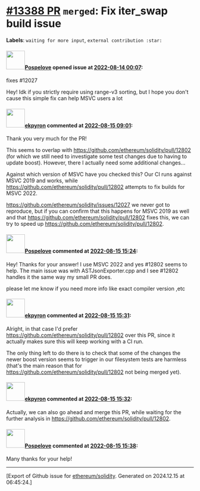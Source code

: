 # [\#13388 PR](https://github.com/ethereum/solidity/pull/13388) `merged`: Fix iter_swap build issue
**Labels**: `waiting for more input`, `external contribution :star:`


#### <img src="https://avatars.githubusercontent.com/u/37947786?u=8c7981821976af0263aeb78168bbcf048aafb52a&v=4" width="50">[Pospelove](https://github.com/Pospelove) opened issue at [2022-08-14 00:07](https://github.com/ethereum/solidity/pull/13388):

fixes #12027

Hey! Idk if you strictly require using range-v3 sorting, but I hope you don't cause this simple fix can help MSVC users a lot

#### <img src="https://avatars.githubusercontent.com/u/1347491?v=4" width="50">[ekpyron](https://github.com/ekpyron) commented at [2022-08-15 09:01](https://github.com/ethereum/solidity/pull/13388#issuecomment-1214775147):

Thank you very much for the PR!

This seems to overlap with https://github.com/ethereum/solidity/pull/12802 (for which we still need to investigate some test changes due to having to update boost). However, there I actually need some additional changes...

Against which version of MSVC have you checked this? Our CI runs against MSVC 2019 and works, while https://github.com/ethereum/solidity/pull/12802 attempts to fix builds for MSVC 2022.

https://github.com/ethereum/solidity/issues/12027 we never got to reproduce, but if you can confirm that this happens for MSVC 2019 as well and that https://github.com/ethereum/solidity/pull/12802 fixes this, we can try to speed up https://github.com/ethereum/solidity/pull/12802.

#### <img src="https://avatars.githubusercontent.com/u/37947786?u=8c7981821976af0263aeb78168bbcf048aafb52a&v=4" width="50">[Pospelove](https://github.com/Pospelove) commented at [2022-08-15 15:24](https://github.com/ethereum/solidity/pull/13388#issuecomment-1215150498):

Hey! Thanks for your answer! I use MSVC 2022 and yes #12802 seems to help. The main issue was with ASTJsonExporter.cpp and I see #12802 handles it the same way my small PR does.

please let me know if you need more info like exact compiler version ,etc

#### <img src="https://avatars.githubusercontent.com/u/1347491?v=4" width="50">[ekpyron](https://github.com/ekpyron) commented at [2022-08-15 15:31](https://github.com/ethereum/solidity/pull/13388#issuecomment-1215166852):

Alright, in that case I'd prefer https://github.com/ethereum/solidity/pull/12802 over this PR, since it actually makes sure this will keep working with a CI run.

The only thing left to do there is to check that some of the changes the newer boost version seems to trigger in our filesystem tests are harmless (that's the main reason that for https://github.com/ethereum/solidity/pull/12802 not being merged yet).

#### <img src="https://avatars.githubusercontent.com/u/1347491?v=4" width="50">[ekpyron](https://github.com/ekpyron) commented at [2022-08-15 15:32](https://github.com/ethereum/solidity/pull/13388#issuecomment-1215168110):

Actually, we can also go ahead and merge this PR, while waiting for the further analysis in https://github.com/ethereum/solidity/pull/12802.

#### <img src="https://avatars.githubusercontent.com/u/37947786?u=8c7981821976af0263aeb78168bbcf048aafb52a&v=4" width="50">[Pospelove](https://github.com/Pospelove) commented at [2022-08-15 15:38](https://github.com/ethereum/solidity/pull/13388#issuecomment-1215184750):

Many thanks for your help!


-------------------------------------------------------------------------------



[Export of Github issue for [ethereum/solidity](https://github.com/ethereum/solidity). Generated on 2024.12.15 at 06:45:24.]
